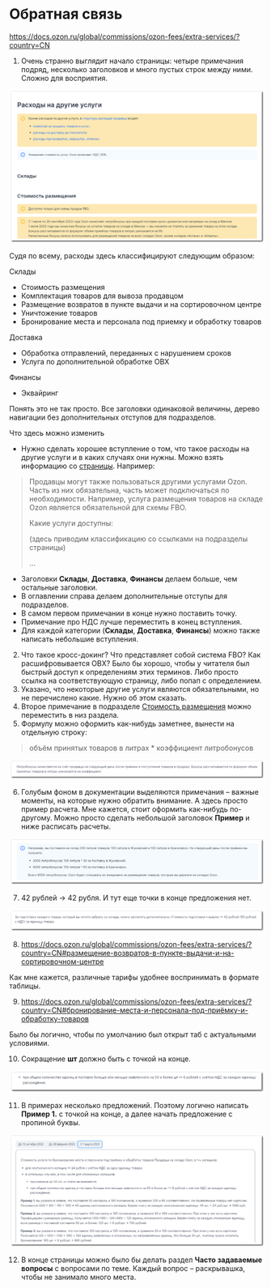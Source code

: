 # Обратная связь


https://docs.ozon.ru/global/commissions/ozon-fees/extra-services/?country=CN

1. Очень странно выглядит начало страницы: четыре примечания подряд, несколько заголовков и много пустых строк между ними. Сложно для восприятия.

![Проблема 1](/images/issue1.png)

Судя по всему, расходы здесь классифицируют следующим образом:

Склады

* Стоимость размещения
* Комплектация товаров для вывоза продавцом
* Размещение возвратов в пункте выдачи и на сортировочном центре
* Уничтожение товаров
* Бронирование места и персонала под приемку и обработку товаров

Доставка

* Обработка отправлений, переданных с нарушением сроков
* Услуга по дополнительной обработке ОВХ

Финансы

* Эквайринг

Понять это не так просто. Все заголовки одинаковой величины, дерево навигации без дополнительных отступов для подразделов.

Что здесь можно изменить
* Нужно сделать хорошее вступление о том, что такое расходы на другие услуги и в каких случаях они нужны. Можно взять информацию со [страницы](https://docs.ozon.ru/global/commissions/ozon-fees/seller-expenses-structure/?country=CN).
Например:
>Продавцы могут также пользоваться другими услугами Ozon. Часть из них обязательна, часть может подключаться по необходимости. Например, услуга размещения товаров на складе Ozon является обязательной для схемы FBO.
>
>Какие услуги доступны:
>
>(здесь приводим классификацию со ссылками на подразделы страницы)
>
>...

* Заголовки **Склады**, **Доставка**, **Финансы** делаем больше, чем остальные заголовки.
* В оглавлении справа делаем дополнительные отступы для подразделов.
* В самом первом примечании в конце нужно поставить точку.
* Примечание про НДС лучше переместить в конец вступления.
* Для каждой категории (**Склады**, **Доставка**, **Финансы**) можно также написать небольшие вступления.

2. Что такое кросс-докинг? Что представляет собой система FBO? Как расшифровывается ОВХ? Было бы хорошо, чтобы у читателя был быстрый доступ к определениям этих терминов. Либо просто ссылка на соответствующую страницу, либо попап с определением.
3. Указано, что некоторые другие услуги являются обязательными, но не перечислено какие. Нужно об этом сказать.
4. Второе примечание в подразделе [Стоимость размещения](https://docs.ozon.ru/global/commissions/ozon-fees/extra-services/?country=CN#стоимость-размещения) можно переместить в низ раздела.
5. Формулу можно оформить как-нибудь заметнее, вынести на отдельную строку:
>объём принятых товаров в литрах * коэффициент литробонусов

![Проблема 2](/images/issue2.png)

6. Голубым фоном в документации выделяются примечания – важные моменты, на которые нужно обратить внимание. А здесь просто пример расчета. Мне кажется, стоит оформить как-нибудь по-другому. Можно просто сделать небольшой заголовок **Пример** и ниже расписать расчеты.

![Проблема 3](/images/issue3.png)

7. 42 рублей -> 42 рубля. И тут еще точки в конце предложения нет.

![Проблема 4](/images/issue4.png)

8. https://docs.ozon.ru/global/commissions/ozon-fees/extra-services/?country=CN#размещение-возвратов-в-пункте-выдачи-и-на-сортировочном-центре

Как мне кажется, различные тарифы удобнее воспринимать в формате таблицы.

9. https://docs.ozon.ru/global/commissions/ozon-fees/extra-services/?country=CN#бронирование-места-и-персонала-под-приёмку-и-обработку-товаров

Было бы логично, чтобы по умолчанию был открыт таб с актуальными условиями.

10. Сокращение **шт** должно быть с точкой на конце.

![Проблема 5](/images/issue5.png)

11. В примерах несколько предложений. Поэтому логично написать **Пример 1.** с точкой на конце, а далее начать предложение с пропиной буквы.

![Проблема 6](/images/issue6.png)

12. В конце страницы можно было бы делать раздел **Часто задаваемые вопросы** с вопросами по теме. Каждый вопрос – раскрывашка, чтобы не занимало много места.
